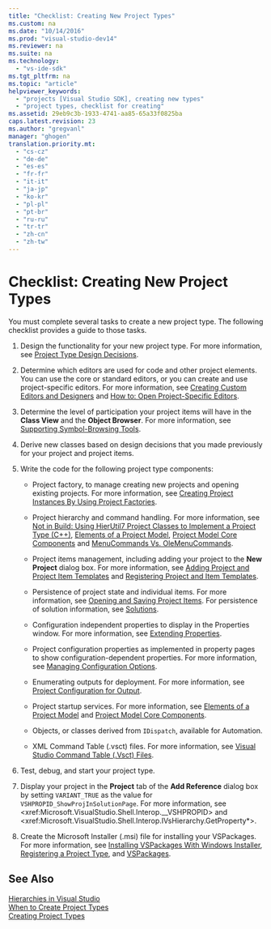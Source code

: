 ```yaml
---
title: "Checklist: Creating New Project Types"
ms.custom: na
ms.date: "10/14/2016"
ms.prod: "visual-studio-dev14"
ms.reviewer: na
ms.suite: na
ms.technology: 
  - "vs-ide-sdk"
ms.tgt_pltfrm: na
ms.topic: "article"
helpviewer_keywords: 
  - "projects [Visual Studio SDK], creating new types"
  - "project types, checklist for creating"
ms.assetid: 29eb9c3b-1933-4741-aa85-65a33f0825ba
caps.latest.revision: 23
ms.author: "gregvanl"
manager: "ghogen"
translation.priority.mt: 
  - "cs-cz"
  - "de-de"
  - "es-es"
  - "fr-fr"
  - "it-it"
  - "ja-jp"
  - "ko-kr"
  - "pl-pl"
  - "pt-br"
  - "ru-ru"
  - "tr-tr"
  - "zh-cn"
  - "zh-tw"
---
```

# Checklist: Creating New Project Types
You must complete several tasks to create a new project type. The following checklist provides a guide to those tasks.  
  
1.  Design the functionality for your new project type. For more information, see [Project Type Design Decisions](../extensibility/project-type-design-decisions.md).  
  
2.  Determine which editors are used for code and other project elements. You can use the core or standard editors, or you can create and use project-specific editors. For more information, see [Creating Custom Editors and Designers](../extensibility/creating-custom-editors-and-designers.md) and [How to: Open Project-Specific Editors](../extensibility/how-to--open-project-specific-editors.md).  
  
3.  Determine the level of participation your project items will have in the **Class View** and the **Object Browser**. For more information, see [Supporting Symbol-Browsing Tools](../extensibility/supporting-symbol-browsing-tools.md).  
  
4.  Derive new classes based on design decisions that you made previously for your project and project items.  
  
5.  Write the code for the following project type components:  
  
    -   Project factory, to manage creating new projects and opening existing projects. For more information, see [Creating Project Instances By Using Project Factories](../extensibility/creating-project-instances-by-using-project-factories.md).  
  
    -   Project hierarchy and command handling. For more information, see [Not in Build: Using HierUtil7 Project Classes to Implement a Project Type (C++)](assetId:///a5c16a09-94a2-46ef-87b5-35b815e2f346), [Elements of a Project Model](../extensibility/elements-of-a-project-model.md), [Project Model Core Components](../extensibility/project-model-core-components.md) and [MenuCommands Vs. OleMenuCommands](../misc/menucommands-vs.-olemenucommands.md).  
  
    -   Project items management, including adding your project to the **New Project** dialog box. For more information, see [Adding Project and Project Item Templates](../extensibility/adding-project-and-project-item-templates.md) and [Registering Project and Item Templates](../extensibility/registering-project-and-item-templates.md).  
  
    -   Persistence of project state and individual items. For more information, see [Opening and Saving Project Items](../extensibility/opening-and-saving-project-items.md). For persistence of solution information, see [Solutions](../extensibility/solutions.md).  
  
    -   Configuration independent properties to display in the Properties window. For more information, see [Extending Properties](../extensibility/extending-properties.md).  
  
    -   Project configuration properties as implemented in property pages to show configuration-dependent properties. For more information, see [Managing Configuration Options](../extensibility/managing-configuration-options.md).  
  
    -   Enumerating outputs for deployment. For more information, see [Project Configuration for Output](../extensibility/project-configuration-for-output.md).  
  
    -   Project startup services. For more information, see [Elements of a Project Model](../extensibility/elements-of-a-project-model.md) and [Project Model Core Components](../extensibility/project-model-core-components.md).  
  
    -   Objects, or classes derived from `IDispatch`, available for Automation.  
  
    -   XML Command Table (.vsct) files. For more information, see [Visual Studio Command Table (.Vsct) Files](../extensibility/visual-studio-command-table--.vsct--files.md).  
  
6.  Test, debug, and start your project type.  
  
7.  Display your project in the **Project** tab of the **Add Reference** dialog box by setting `VARIANT_TRUE` as the value for `VSHPROPID_ShowProjInSolutionPage`. For more information, see \<xref:Microsoft.VisualStudio.Shell.Interop.__VSHPROPID> and \<xref:Microsoft.VisualStudio.Shell.Interop.IVsHierarchy.GetProperty*>.  
  
8.  Create the Microsoft Installer (.msi) file for installing your VSPackages. For more information, see [Installing VSPackages With Windows Installer](../extensibility/installing-vspackages-with-windows-installer.md), [Registering a Project Type](../extensibility/registering-a-project-type.md), and [VSPackages](../extensibility/vspackages.md).  
  
## See Also  
 [Hierarchies in Visual Studio](../extensibility/hierarchies-in-visual-studio.md)   
 [When to Create Project Types](../extensibility/when-to-create-project-types.md)   
 [Creating Project Types](../extensibility/creating-project-types.md)